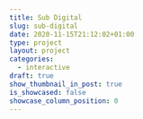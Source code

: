 ```yaml
---
title: Sub Digital 
slug: sub-digital
date: 2020-11-15T21:12:02+01:00
type: project
layout: project
categories:
  - interactive
draft: true
show_thumbnail_in_post: true
is_showcased: false
showcase_column_position: 0
---
```

